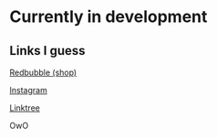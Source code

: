 # Currently in development

## Links I guess
[Redbubble (shop)](https://www.redbubble.com/people/spencerlinkous)

[Instagram](https://www.instagram.com/slinkousart)

[Linktree](https://www.linktr.ee/slinkousart)

OwO